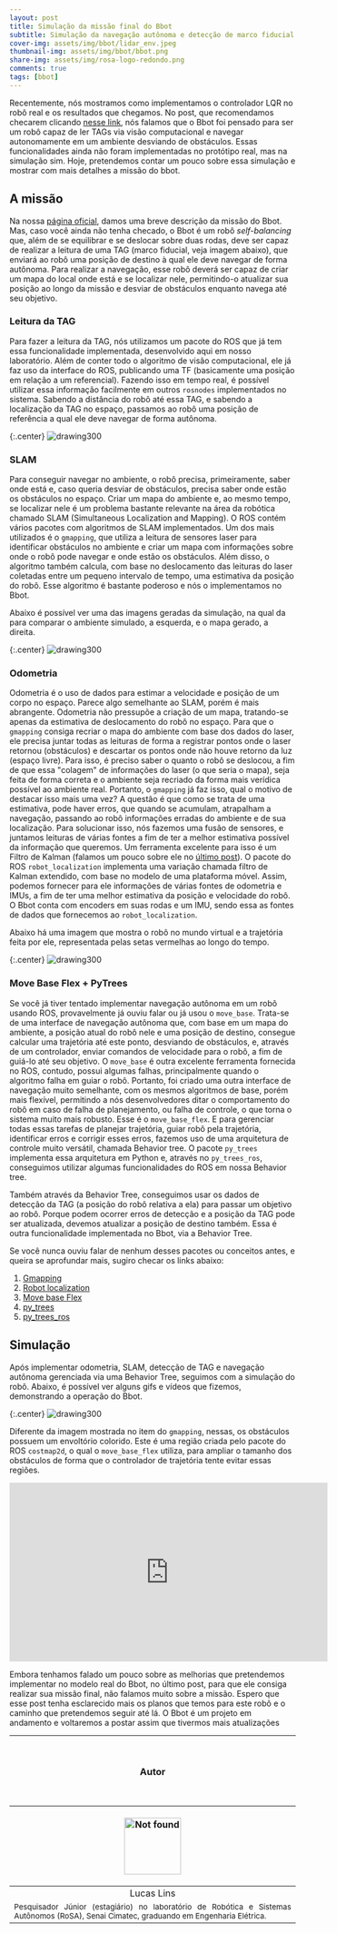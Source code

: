 ```yaml
---
layout: post
title: Simulação da missão final do Bbot
subtitle: Simulação da navegação autônoma e detecção de marco fiducial com o Bbot by Lucas Souza 
cover-img: assets/img/bbot/lidar_env.jpeg
thumbnail-img: assets/img/bbot/bbot.png
share-img: assets/img/rosa-logo-redondo.png
comments: true
tags: [bbot]
---
```


<!------------------------------------------------------------------- 
>  Intro:
>    - Qual a missão
>
>  Implementação:
>    - Como foi implementada
>    - Quais pacotes do ROS foram usados
>    - Por que behavior tree e qual sua função
>
>  Simulação:
>   - Mostrar vídeos da simulação
>
>  Conclusão:


{:.center}
![drawing600](../assets/img/404-keystone-kapers.jpeg)
------------------------------------------------------------------->

Recentemente, nós mostramos como implementamos o controlador LQR no robô real e os resultados que chegamos. No post, que recomendamos checarem clicando [nesse link](https://mhar-vell.github.io/rasc/2021-11-26-bbot-first-time-standing/), nós falamos que o Bbot foi pensado para ser um robô capaz de ler TAGs via visão computacional e navegar autonomamente em um ambiente desviando de obstáculos. Essas funcionalidades ainda não foram implementadas no protótipo real, mas na simulação sim. Hoje, pretendemos contar um pouco sobre essa simulação e mostrar com mais detalhes a missão do bbot.


## A missão

Na nossa [página oficial](https://mhar-vell.github.io/rasc/project-bbot/), damos uma breve descrição da missão do Bbot. Mas, caso você ainda não tenha checado, o Bbot é um robô *self-balancing* que, além de se equilibrar e se deslocar sobre duas rodas, deve ser capaz de realizar a leitura de uma TAG (marco fiducial, veja imagem abaixo), que enviará ao robô uma posição de destino à qual ele deve navegar de forma autônoma. Para realizar a navegação, esse robô deverá ser capaz de criar um mapa do local onde está e se localizar nele, permitindo-o atualizar sua posição ao longo da missão e desviar de obstáculos enquanto navega até seu objetivo.

### Leitura da TAG

Para fazer a leitura da TAG, nós utilizamos um pacote do ROS que já tem essa funcionalidade implementada, desenvolvido aqui em nosso laboratório. Além de conter todo o algoritmo de visão computacional, ele já faz uso da interface do ROS, publicando uma TF (basicamente uma posição em relação a um referencial). Fazendo isso em tempo real, é possível utilizar essa informação facilmente em outros `rosnodes` implementados no sistema. Sabendo a distância do robô até essa TAG, e sabendo a localização da TAG no espaço, passamos ao robô uma posição de referência a qual ele deve navegar de forma autônoma.

{:.center}
![drawing300](../assets/img/bbot/aruco.jpeg)

### SLAM

Para conseguir navegar no ambiente, o robô precisa, primeiramente, saber onde está e, caso queria desviar de obstáculos, precisa saber onde estão os obstáculos no espaço. Criar um mapa do ambiente e, ao mesmo tempo, se localizar nele é um problema bastante relevante na área da robótica chamado SLAM (Simultaneous Localization and Mapping). O ROS contém vários pacotes com algoritmos de SLAM implementados. Um dos mais utilizados é o `gmapping`, que utiliza a leitura de sensores laser para identificar obstáculos no ambiente e criar um mapa com informações sobre onde o robô pode navegar e onde estão os obstáculos. Além disso, o algoritmo também calcula, com base no deslocamento das leituras do laser coletadas entre um pequeno intervalo de tempo, uma estimativa da posição do robô. Esse algoritmo é bastante poderoso e nós o implementamos no Bbot. 

Abaixo é possível ver uma das imagens geradas da simulação, na qual da para comparar o ambiente simulado, a esquerda, e o mapa gerado, a direita.

{:.center}
![drawing300](../assets/img/bbot/gmapping.png)

### Odometria

Odometria é o uso de dados para estimar a velocidade e posição de um corpo no espaço. Parece algo semelhante ao SLAM, porém é mais abrangente. Odometria não pressupõe a criação de um mapa, tratando-se apenas da estimativa de deslocamento do robô no espaço. Para que o `gmapping` consiga recriar o mapa do ambiente com base dos dados do laser, ele precisa juntar todas as leituras de forma a registrar pontos onde o laser retornou (obstáculos) e descartar os pontos onde não houve retorno da luz (espaço livre). Para isso, é preciso saber o quanto o robô se deslocou, a fim de que essa "colagem" de informações do laser (o que seria o mapa), seja feita de forma correta e o ambiente seja recriado da forma mais verídica possível ao ambiente real. Portanto, o `gmapping` já faz isso, qual o motivo de destacar isso mais uma vez? A questão é que como se trata de uma estimativa, pode haver erros, que quando se acumulam, atrapalham a navegação, passando ao robô informações erradas do ambiente e de sua localização. Para solucionar isso, nós fazemos uma fusão de sensores, e juntamos leituras de várias fontes a fim de ter a melhor estimativa possível da informação que queremos. Um ferramenta excelente para isso é um Filtro de Kalman (falamos um pouco sobre ele no [último post](https://mhar-vell.github.io/rasc/2021-11-26-bbot-first-time-standing/)). O pacote do ROS `robot_localization` implementa uma variação chamada filtro de Kalman extendido, com base no modelo de uma plataforma móvel. Assim, podemos fornecer para ele informações de várias fontes de odometria e IMUs, a fim de ter uma melhor estimativa da posição e velocidade do robô. O Bbot conta com encoders em suas rodas e um IMU, sendo essa as fontes de dados que fornecemos ao `robot_localization`. 

Abaixo há uma imagem que mostra o robô no mundo virtual e a trajetória feita por ele, representada pelas setas vermelhas ao longo do tempo.

{:.center}
![drawing300](../assets/img/bbot/bbot_ekf.png)

### Move Base Flex + PyTrees

Se você já tiver tentado implementar navegação autônoma em um robô usando ROS, provavelmente já ouviu falar ou já usou o `move_base`. Trata-se de uma interface de navegação autônoma que, com base em um mapa do ambiente, a posição atual do robô nele e uma posição de destino, consegue calcular uma trajetória até este ponto, desviando de obstáculos, e, através de um controlador, enviar comandos de velocidade para o robô, a fim de guiá-lo até seu objetivo. O `move_base` é outra excelente ferramenta fornecida no ROS, contudo, possui algumas falhas, principalmente quando o algoritmo falha em guiar o robô. Portanto, foi criado uma outra interface de navegação muito semelhante, com os mesmos algoritmos de base, porém mais flexível, permitindo a nós desenvolvedores ditar o comportamento do robô em caso de falha de planejamento, ou falha de controle, o que torna o sistema muito mais robusto. Esse é o `move_base_flex`. E para gerenciar todas essas tarefas de planejar trajetória, guiar robô pela trajetória, identificar erros e corrigir esses erros, fazemos uso de uma arquitetura de controle muito versátil, chamada Behavior tree. O pacote `py_trees` implementa essa arquitetura em Python e, através no `py_trees_ros`, conseguimos utilizar algumas funcionalidades do ROS em nossa Behavior tree. 

Também através da Behavior Tree, conseguimos usar os dados de detecção da TAG (a posição do robô relativa a ela) para passar um objetivo ao robô. Porque podem ocorrer erros de detecção e a posição da TAG pode ser atualizada, devemos atualizar a posição de destino também. Essa é outra funcionalidade implementada no Bbot, via a Behavior Tree.

Se você nunca ouviu falar de nenhum desses pacotes ou conceitos antes, e queira se aprofundar mais, sugiro checar os links abaixo:

1. [Gmapping](http://wiki.ros.org/gmapping)
2. [Robot localization](http://wiki.ros.org/robot_localization)
3. [Move base Flex](http://wiki.ros.org/move_base_flex)
4. [py_trees](https://py-trees.readthedocs.io/en/devel/introduction.html)
5. [py_trees_ros](http://docs.ros.org/en/noetic/api/py_trees_ros/html/about.html)

## Simulação

Após implementar odometria, SLAM, detecção de TAG e navegação autônoma gerenciada via uma Behavior Tree, seguimos com a simulação do robô. Abaixo, é possível ver alguns gifs e vídeos que fizemos, demonstrando a operação do Bbot.

{:.center}
![drawing300](../assets/img/bbot/navigation.gif)

Diferente da imagem mostrada no item do `gmapping`, nessas, os obstáculos possuem um envoltório colorido. Este é uma região criada pelo pacote do ROS `costmap2d`, o qual o `move_base_flex` utiliza, para ampliar o tamanho dos obstáculos de forma que o controlador de trajetória tente evitar essas regiões. 

<center>
<iframe width="560" height="315" src="https://www.youtube.com/embed/r0i4qWGY8_Y" title="YouTube video player" frameborder="0" allow="accelerometer; autoplay; clipboard-write; encrypted-media; gyroscope; picture-in-picture" allowfullscreen></iframe>
</center>

Embora tenhamos falado um pouco sobre as melhorias que pretendemos implementar no modelo real do Bbot, no último post, para que ele consiga realizar sua missão final, não falamos muito sobre a missão. Espero que esse post tenha esclarecido mais os planos que temos para este robô e o caminho que pretendemos seguir até lá. O Bbot é um projeto em andamento e voltaremos a postar assim que tivermos mais atualizações

----------------

<br>

<!-- **************************************** Autor **************************************** -->
<center><h3 class="post-title">Autor</h3><br/></center>

<div class="row">
  <div class=" col-xl-auto offset-xl-0 col-lg-4 offset-lg-0">
    <table class="table-borderless highlight">
      <thead>
        <tr>
            <th><center><a href="https://www.linkedin.com/in/lucas-lins-souza-51b1909a/" target="_blank">
                <p align="center">
                    <img src="{{ 'assets/img/people/lucaslins-1.png' | relative_url }}" alt="Not found" width="100" class="img-fluid rounded-circle" />
                </p>
            </a></center></th>
        </tr>
      </thead>
      <tbody>
        <tr class="font-weight-bolder" style="text-align: center; margin-top: 0">
          <td width="33.33%">Lucas Lins</td>
        </tr>
        <tr style="text-align: center" >
          <td style="vertical-align: top;text-align: justify;"><small>Pesquisador Júnior (estagiário) no laboratório de Robótica e Sistemas Autônomos (RoSA), Senai Cimatec, graduando em Engenharia Elétrica.</small></td>
        </tr>
      </tbody>
    </table>
  </div>
</div>

<br>

<!-- **************************************** MATH script **************************************** -->
<style TYPE="text/css">
code.has-jax {font: inherit; font-size: 100%; background: inherit; border: inherit;}
</style>
<script type="text/x-mathjax-config">
MathJax.Hub.Config({
    tex2jax: {
        inlineMath: [['$','$'], ['\\(','\\)']],
        skipTags: ['script', 'noscript', 'style', 'textarea', 'pre'] // removed 'code' entry
    }
});
MathJax.Hub.Queue(function() {
    var all = MathJax.Hub.getAllJax(), i;
    for(i = 0; i < all.length; i += 1) {
        all[i].SourceElement().parentNode.className += ' has-jax';
    }
});
</script>
<script type="text/javascript" src="https://cdnjs.cloudflare.com/ajax/libs/mathjax/2.7.4/MathJax.js?config=TeX-AMS_HTML-full"></script>